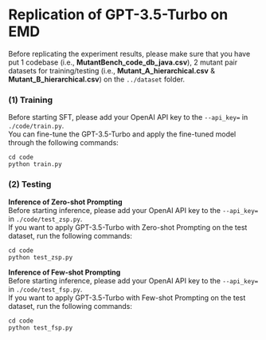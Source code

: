 ﻿# Replication of GPT-3.5-Turbo on EMD

Before replicating the experiment results, please make sure that you have put 1 codebase (i.e., **MutantBench_code_db_java.csv**), 2 mutant pair datasets for training/testing (i.e., **Mutant_A_hierarchical.csv** & **Mutant_B_hierarchical.csv**) on the ```../dataset``` folder. 

### (1) Training
Before starting SFT, please add your OpenAI API key to the ```--api_key=``` in ```./code/train.py```.  
You can fine-tune the GPT-3.5-Turbo and apply the fine-tuned model through the following commands:
```
cd code
python train.py
```

### (2) Testing
**Inference of Zero-shot Prompting**  
Before starting inference, please add your OpenAI API key to the ```--api_key=``` in ```./code/test_zsp.py```.  
If you want to apply GPT-3.5-Turbo with Zero-shot Prompting on the test dataset, run the following commands:
```
cd code
python test_zsp.py
```
**Inference of Few-shot Prompting**  
Before starting inference, please add your OpenAI API key to the ```--api_key=``` in ```./code/test_fsp.py```.  
If you want to apply GPT-3.5-Turbo with Few-shot Prompting on the test dataset, run the following commands:
```
cd code
python test_fsp.py
```

